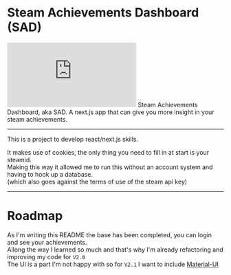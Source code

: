 # Steam Achievements Dashboard (SAD)
![Steam banner](https://www.vortez.net/contentteller.php?ct=news&action=file&id=18653)
Steam Achievements Dashboard, aka SAD. A next.js app that can give you more insight in your steam achievements.  

---
This is a project to develop react/next.js skills.  
  
It makes use of cookies, the only thing you need to fill in at start is your steamid.  
Making this way it allowed me to run this without an account system and having to hook up a database.  
(which also goes against the terms of use of the steam api key)

---
# Roadmap
As I'm writing this README the base has been completed, you can login and see your achievements.  
Allong the way I learned so much and that's why I'm already refactoring and improving my code for `V2.0`  
The UI is a part I'm not happy with so for `V2.1` I want to include [Material-UI](https://material-ui.com/)
